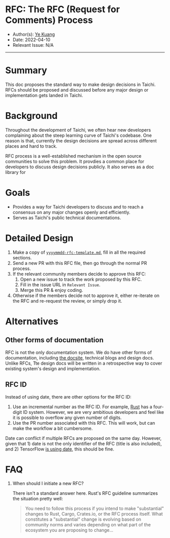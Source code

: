 # RFC: The RFC (Request for Comments) Process

* Author(s): [Ye Kuang](https://github.com/k-ye)
* Date: 2022-04-10
* Relevant Issue: N/A

---

# Summary

This doc proposes the standard way to make design decisions in Taichi. RFCs should be proposed and discussed before any major design or implementation gets landed in Taichi.

# Background

Throughout the development of Taichi, we often hear new developers complaining about the steep learning curve of Taichi's codebase. One reason is that, currently the design decisions are spread across different places and hard to track.

RFC process is a well-established mechanism in the open source communities to solve this problem. It provdies a common place for developers to discuss design decisions publicly. It also serves as a doc library for

# Goals

* Provides a way for Taichi developers to discuss and to reach a consensus on any major changes openly and efficiently.
* Serves as Taichi's public technical documentations.

# Detailed Design

1. Make a copy of [`yyyymmdd-rfc-template.md`](yyyymmdd-rfc-template.md), fill in all the required sections.
2. Send a new PR with this RFC file, then go through the normal PR process.
3. If the relevant community members decide to approve this RFC:
   1. Open a new issue to track the work proposed by this RFC.
   2. Fill in the issue URL in `Relevant Issue`.
   3. Merge this PR & enjoy coding.
4. Otherwise if the members decide not to approve it, either re-iterate on the RFC and re-request the review, or simply drop it.

# Alternatives

## Other forms of documentation

RFC is not the only documentation system. We do have other forms of documentation, including [the docsite](https://docs.taichi-lang.org/), technical blogs and design docs. Unlike RFCs, Tte design docs will be written in a retrospective way to cover existing system's design and implementation.

## RFC ID

Instead of using date, there are other options for the RFC ID:

1. Use an incremental number as the RFC ID. For example, [Rust](https://github.com/rust-lang/rfcs/blob/master/0000-template.md) has a four-digit ID system. However, we are very ambitious developers and feel like it is possible to overflow any given number of digits.
2. Use the PR number associated with this RFC. This will work, but can make the workflow a bit cumbersome.

Date can conflict if multiple RFCs are proposed on the same day. However, given that 1) date is not the only identifier of the RFC (title is also included), and 2) TensorFlow [is using date](https://github.com/tensorflow/community/tree/master/rfcs), this should be fine.

# FAQ

1. When should I initiate a new RFC?

   There isn't a standard answer here. Rust's RFC guideline summarizes the situation pretty well:

   > You need to follow this process if you intend to make "substantial" changes to Rust, Cargo, Crates.io, or the RFC process itself. What constitutes a "substantial" change is evolving based on community norms and varies depending on what part of the ecosystem you are proposing to change...
